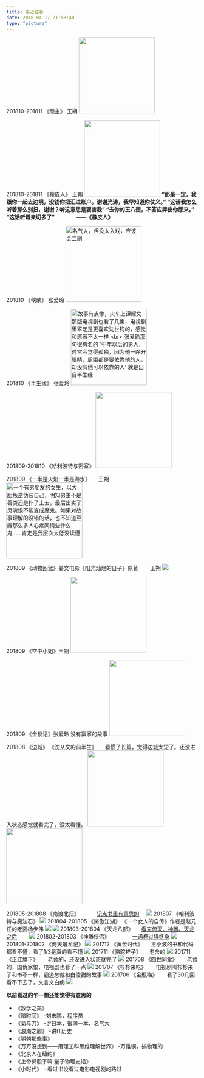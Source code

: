 ```yaml
---
title: 最近在看
date: 2018-04-17 21:58:40
type: "picture"
---
```

201810-201811 《顽主》 王朔
<img src="/books_images/顽主.jpg" width="200px"  >

201810-201811 《橡皮人》 王朔
<img src="/books_images/橡皮人.jpg" width="200px" >
<b>
“那是一定，我跟你一起去边境，没钱你把汇进账户。谢谢光涛，我早知道你仗义。”
“这话我怎么听着那么别扭，谢谢？听这意思是要害我”
“去你的王八蛋，不答应弄出你尿来。”
“这话听着亲切多了”　　　　——《橡皮人》
</b>

201810 《秧歌》 张爱玲
<img src="/books_images/秧歌.jpg" width="200px" title="名气大，但没太入戏，应该会二刷">

201810 《半生缘》 张爱玲
<img src="/books_images/半生缘.jpg" width="200px" title="故事有点惨，火车上谭耀文那版电视剧也看了几集，电视剧里翠芝是更喜欢沈世钧的，感觉和原著不太一样 <br> 张爱玲那句很有名的 '中年以后的男人，时常会觉得孤独，因为他一睁开眼睛，周围都是要依靠他的人，却没有他可以依靠的人' 就是出自半生缘">

201809-201810 《哈利波特与密室》
<img src="/books_images/哈利波特与密室.jpg" width="200px">

201809  《一半是火焰一半是海水》　　王朔  
<img src="/books_images/一半是火焰一半是海水.jpg" width="200px" title="一个有男朋友的女生，以大胆叛逆伪装自己，明知男主不是善类还是扑了上去，最后出卖了灵魂恨不能变成魔鬼。如果对故事理解的没错的话，也不知道豆瓣那么多人心疼同情些什么鬼……肯定是我层次太低没读懂">

201809 《动物凶猛》姜文电影《阳光灿烂的日子》原著 　　王朔
![](/books_images/动物凶猛.jpg) 

201809 《空中小姐》王朔
<img src="/books_images/空中小姐.jpg" width="200px">

201809 《金锁记》张爱玲  没有赢家的故事
<img src="/books_images/金锁记.jpg" width="200px">

201808  《边城》 《沈从文的前半生》　　看惯了长篇，觉得边城太短了。还没进入状态感觉就看完了，没太看懂。 
<img src="/books_images/沈从文的前半生.jpg" width="200px">
<img src="/books_images/边城.jpg" width="200px">

201805-201808 《南渡北归》 　　　[记点书里有意思的](http://jingb.info/2018/08/26/%E5%8D%97%E6%B8%A1%E5%8C%97%E5%BD%92%E8%AF%BB%E5%90%8E%E6%84%9F/)　 
![](/books_images/南渡北归.jpg)
201807 《哈利波特与魔法石》
![](/books_images/哈利波特与魔法石.jpg)
201804-201805  《笑傲江湖》 《一个女人的自传》作者是赵元任的老婆杨步伟
![](/books_images/笑傲江湖.jpg)
![](/books_images/一个女人的自传.jpg)
201803-201804 《天龙八部》　　[看完倚天、神雕、天龙之后](http://jingb.info/2018/04/28/%E9%9B%B6%E7%A2%8E%E5%86%99%E5%86%99/)　　 
![](/books_images/天龙八部.jpg)
201802-201803 《神雕侠侣》 　　　　[一遇杨过误终身](http://jingb.info/2018/06/08/%E4%B8%80%E9%81%87%E6%9D%A8%E8%BF%87%E8%AF%AF%E7%BB%88%E8%BA%AB/)
![](/books_images/神雕侠侣.jpg)
201801-201802 《倚天屠龙记》
![](/books_images/倚天屠龙记.jpg)
201712 《黄金时代》　　王小波的书和代码都看不懂，看了1/3是真的看不懂
![](/books_images/黄金时代.jpg)
201711 《骆驼祥子》　　老舍的
![](/books_images/骆驼祥子.jpg)
201711 《正红旗下》　　 老舍的，还没进入状态就完了
![](/books_images/正红旗下.jpg)
201708 《四世同堂》　　 老舍的，国仇家恨，电视剧也看了一点
![](/books_images/四世同堂.jpg)
201707 《杉杉来吃》　　 电视剧叫杉杉来了和书不一样，霸道总裁和白傻甜的故事
![](/books_images/杉杉来吃.jpg)
201706 《金瓶梅》　　 看了30几回看不下去了，文言文白痴
![](/books_images/金瓶梅.jpg)

**以前看过的乍一想还能觉得有意思的**
* 《数学之美》 
* 《暗时间》 -刘未鹏，程序员
* 《菊与刀》 -讲日本，很薄一本，名气大
* 《浪潮之巅》 -讲IT历史
* 《明朝那些事》
* 《万万没想到——用理工科思维理解世界》 -万维钢，搞物理的
* 《北京人在纽约》
* 《上帝掷骰子嘛 量子物理史话》
* 《小时代》 - 看过书没看过电影电视剧的路过
